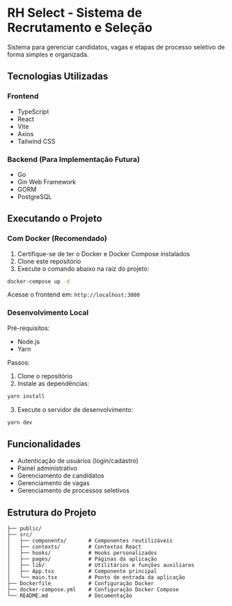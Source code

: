 
# RH Select - Sistema de Recrutamento e Seleção

Sistema para gerenciar candidatos, vagas e etapas de processo seletivo de forma simples e organizada.

## Tecnologias Utilizadas

### Frontend
- TypeScript
- React
- Vite
- Axios
- Tailwind CSS

### Backend (Para Implementação Futura)
- Go
- Gin Web Framework
- GORM
- PostgreSQL

## Executando o Projeto

### Com Docker (Recomendado)

1. Certifique-se de ter o Docker e Docker Compose instalados
2. Clone este repositório
3. Execute o comando abaixo na raiz do projeto:

```bash
docker-compose up -d
```

Acesse o frontend em: `http://localhost:3000`

### Desenvolvimento Local

Pré-requisitos:
- Node.js
- Yarn

Passos:

1. Clone o repositório
2. Instale as dependências:

```bash
yarn install
```

3. Execute o servidor de desenvolvimento:

```bash
yarn dev
```

## Funcionalidades

- Autenticação de usuários (login/cadastro)
- Painel administrativo
- Gerenciamento de candidatos
- Gerenciamento de vagas
- Gerenciamento de processos seletivos

## Estrutura do Projeto

```
├── public/
├── src/
│   ├── components/       # Componentes reutilizáveis
│   ├── contexts/         # Contextos React
│   ├── hooks/            # Hooks personalizados
│   ├── pages/            # Páginas da aplicação
│   ├── lib/              # Utilitários e funções auxiliares
│   ├── App.tsx           # Componente principal
│   └── main.tsx          # Ponto de entrada da aplicação
├── Dockerfile            # Configuração Docker
├── docker-compose.yml    # Configuração Docker Compose
└── README.md             # Documentação
```
